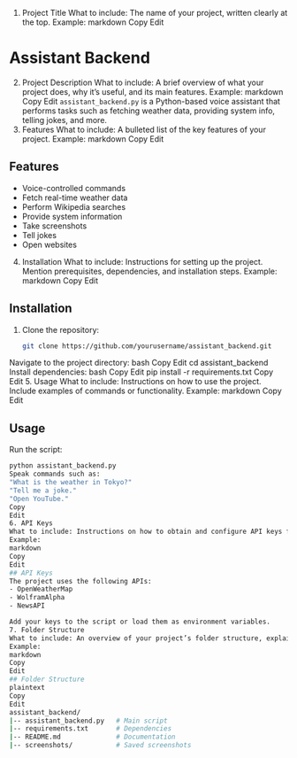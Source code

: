 1. Project Title
What to include: The name of your project, written clearly at the top.
Example:
markdown
Copy
Edit
# Assistant Backend
2. Project Description
What to include: A brief overview of what your project does, why it’s useful, and its main features.
Example:
markdown
Copy
Edit
`assistant_backend.py` is a Python-based voice assistant that performs tasks such as fetching weather data, providing system info, telling jokes, and more.
3. Features
What to include: A bulleted list of the key features of your project.
Example:
markdown
Copy
Edit
## Features
- Voice-controlled commands
- Fetch real-time weather data
- Perform Wikipedia searches
- Provide system information
- Take screenshots
- Tell jokes
- Open websites
4. Installation
What to include: Instructions for setting up the project. Mention prerequisites, dependencies, and installation steps.
Example:
markdown
Copy
Edit
## Installation
1. Clone the repository:
   ```bash
   git clone https://github.com/yourusername/assistant_backend.git
Navigate to the project directory:
bash
Copy
Edit
cd assistant_backend
Install dependencies:
bash
Copy
Edit
pip install -r requirements.txt
Copy
Edit
5. Usage
What to include: Instructions on how to use the project. Include examples of commands or functionality.
Example:
markdown
Copy
Edit
## Usage
Run the script:
```bash
python assistant_backend.py
Speak commands such as:
"What is the weather in Tokyo?"
"Tell me a joke."
"Open YouTube."
Copy
Edit
6. API Keys
What to include: Instructions on how to obtain and configure API keys for external services (if applicable).
Example:
markdown
Copy
Edit
## API Keys
The project uses the following APIs:
- OpenWeatherMap
- WolframAlpha
- NewsAPI

Add your keys to the script or load them as environment variables.
7. Folder Structure
What to include: An overview of your project’s folder structure, explaining the purpose of each folder/file.
Example:
markdown
Copy
Edit
## Folder Structure
plaintext
Copy
Edit
assistant_backend/
|-- assistant_backend.py   # Main script
|-- requirements.txt       # Dependencies
|-- README.md              # Documentation
|-- screenshots/           # Saved screenshots

